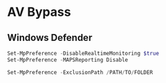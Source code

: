 # AV Bypass
## Windows Defender
```powershell
Set-MpPreference -DisableRealtimeMonitoring $true  
Set-MpPreference -MAPSReporting Disable

Set-MpPreference -ExclusionPath /PATH/TO/FOLDER
```
